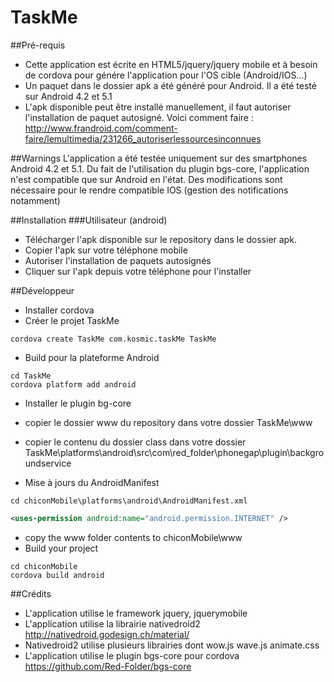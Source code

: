 # TaskMe

##Pré-requis
* Cette application est écrite en HTML5/jquery/jquery mobile et à besoin de cordova pour génére l'application pour l'OS cible (Android/IOS...)
* Un paquet dans le dossier apk a été généré pour Android. Il a été testé sur Android 4.2 et 5.1
* L'apk disponible peut être installé manuellement, il faut autoriser l'installation de paquet autosigné.
  Voici comment faire : http://www.frandroid.com/comment-faire/lemultimedia/231266_autoriserlessourcesinconnues


##Warnings
L'application a été testée uniquement sur des smartphones Android 4.2 et 5.1. Du fait de l'utilisation du plugin bgs-core, l'application n'est compatible que sur Android en l'état. Des modifications sont nécessaire pour le rendre compatible IOS (gestion des notifications notamment)

##Installation
###Utilisateur (android)
* Télécharger l'apk disponible sur le repository dans le dossier apk.
* Copier l'apk sur votre téléphone mobile
* Autoriser l'installation de paquets autosignés
* Cliquer sur l'apk depuis votre téléphone pour l'installer

##Développeur
* Installer cordova
* Créer le projet TaskMe
```
cordova create TaskMe com.kosmic.taskMe TaskMe  
```
* Build pour la plateforme Android
```
cd TaskMe
cordova platform add android 
```
* Installer le plugin bg-core

* copier le dossier www du repository dans votre dossier TaskMe\www

* copier le contenu du  dossier class dans votre dossier TaskMe\platforms\android\src\com\red_folder\phonegap\plugin\backgroundservice


* Mise à jours du AndroidManifest
``` 
cd chiconMobile\platforms\android\AndroidManifest.xml
``` 
``` xml
<uses-permission android:name="android.permission.INTERNET" />
```
* copy the www folder contents to chiconMobile\www
* Build your project
``` 
cd chiconMobile
cordova build android
``` 



##Crédits
* L'application utilise le framework jquery, jquerymobile
* L'application utilise la librairie nativedroid2 http://nativedroid.godesign.ch/material/
* Nativedroid2 utilise plusieurs librairies dont wow.js wave.js animate.css
* L'application utilise le plugin bgs-core pour cordova https://github.com/Red-Folder/bgs-core
